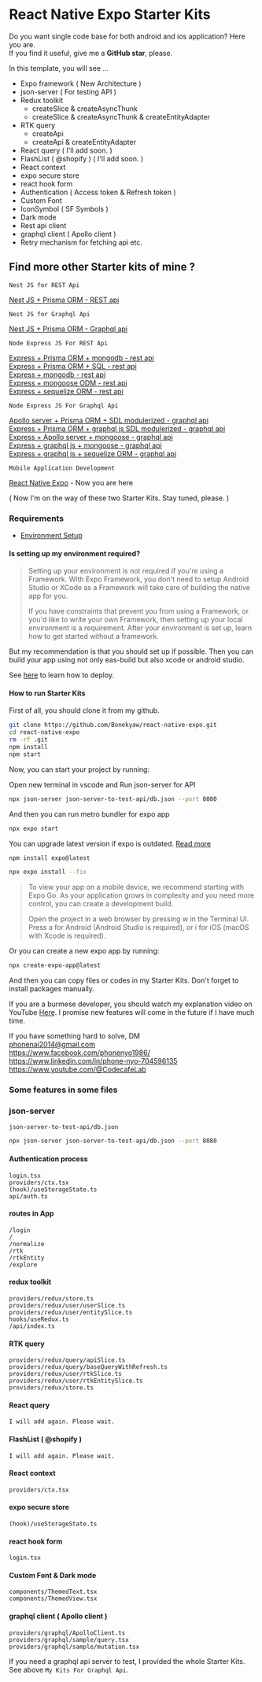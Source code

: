 # React Native Expo Starter Kits

Do you want single code base for both android and ios application? Here you are.  
If you find it useful, give me a **GitHub star**, please.

In this template, you will see ...

- Expo framework ( New Architecture )
- json-server ( For testing API )
- Redux toolkit
  - createSlice & createAsyncThunk
  - createSlice & createAsyncThunk & createEntityAdapter
- RTK query
  - createApi
  - createApi & createEntityAdapter
- React query ( I'll add soon. )
- FlashList ( @shopify ) ( I'll add soon. )
- React context
- expo secure store
- react hook form
- Authentication ( Access token & Refresh token )
- Custom Font
- IconSymbol ( SF Symbols )
- Dark mode
- Rest api client
- graphql client ( Apollo client )
- Retry mechanism for fetching api etc.

## Find more other Starter kits of mine ?

`Nest JS for REST Api`

[Nest JS + Prisma ORM - REST api](https://github.com/Bonekyaw/nest-prisma-sql-rest)

`Nest JS for Graphql Api`

[Nest JS + Prisma ORM - Graphql api](https://github.com/Bonekyaw/nest-prisma-graphql)

`Node Express JS For REST Api`

[Express + Prisma ORM + mongodb - rest api](https://github.com/Bonekyaw/node-express-prisma-mongodb)  
 [Express + Prisma ORM + SQL - rest api](https://github.com/Bonekyaw/node-express-prisma-rest)  
 [Express + mongodb - rest api](https://github.com/Bonekyaw/node-express-mongodb-rest)  
 [Express + mongoose ODM - rest api](https://github.com/Bonekyaw/node-express-nosql-rest)  
 [Express + sequelize ORM - rest api](https://github.com/Bonekyaw/node-express-sql-rest)

`Node Express JS For Graphql Api`

[Apollo server + Prisma ORM + SDL modulerized - graphql api](https://github.com/Bonekyaw/apollo-graphql-prisma)  
 [Express + Prisma ORM + graphql js SDL modulerized - graphql api](https://github.com/Bonekyaw/node-express-graphql-prisma)  
 [Express + Apollo server + mongoose - graphql api](https://github.com/Bonekyaw/node-express-apollo-nosql)  
 [Express + graphql js + mongoose - graphql api](https://github.com/Bonekyaw/node-express-nosql-graphql)  
 [Express + graphql js + sequelize ORM - graphql api](https://github.com/Bonekyaw/node-express-sql-graphql)

`Mobile Application Development`

[React Native Expo](https://github.com/Bonekyaw/react-native-expo) - Now you are here

( Now I'm on the way of these two Starter Kits. Stay tuned, please. )

### Requirements

- [Environment Setup](https://reactnative.dev/docs/set-up-your-environment)

#### Is setting up my environment required?

> Setting up your environment is not required if you're using a Framework. With Expo Framework, you don't need to setup Android Studio or XCode as a Framework will take care of building the native app for you.
>
> If you have constraints that prevent you from using a Framework, or you'd like to write your own Framework, then setting up your local environment is a requirement. After your environment is set up, learn how to get started without a framework.

But my recommendation is that you should set up if possible. Then you can build your app using not only eas-build but also xcode or android studio.

See [here](https://docs.expo.dev/tutorial/eas/introduction/) to learn how to deploy.

#### How to run Starter Kits

First of all, you should clone it from my github.

```bash
git clone https://github.com/Bonekyaw/react-native-expo.git
cd react-native-expo
rm -rf .git
npm install
npm start
```

Now, you can start your project by running:

Open new terminal in vscode and Run json-server for API

```bash
npx json-server json-server-to-test-api/db.json --port 8080
```

And then you can run metro bundler for expo app

```bash
npx expo start
```

You can upgrade latest version if expo is outdated. [Read more](https://docs.expo.dev/workflow/upgrading-expo-sdk-walkthrough/)

```bash
npm install expo@latest

npx expo install --fix
```

> To view your app on a mobile device, we recommend starting with Expo Go. As your application grows in complexity and you need more control, you can create a development build.
>
> Open the project in a web browser by pressing w in the Terminal UI. Press a for Android (Android Studio is required), or i for iOS (macOS with Xcode is required).

Or you can create a new expo app by running:

```bash
npx create-expo-app@latest
```

And then you can copy files or codes in my Starter Kits. Don't forget to install packages manually.

If you are a burmese developer, you should watch my explanation video on YouTube [Here](https://youtu.be/v5X3uMJJWAY). I promise new features will come in the future if I have much time.

If you have something hard to solve,
DM  
<phonenai2014@gmail.com>  
<https://www.facebook.com/phonenyo1986/>  
<https://www.linkedin.com/in/phone-nyo-704596135>  
<https://www.youtube.com/@CodecafeLab>

### Some features in some files

### json-server

`json-server-to-test-api/db.json`

```bash
npx json-server json-server-to-test-api/db.json --port 8080
```

#### Authentication process

`login.tsx`  
`providers/ctx.tsx`  
`(hook)/useStorageState.ts`  
`api/auth.ts`

#### routes in App

`/login`  
`/`  
`/normalize`  
`/rtk`  
`/rtkEntity`  
`/explore`

#### redux toolkit

`providers/redux/store.ts`  
`providers/redux/user/userSlice.ts`  
`providers/redux/user/entitySlice.ts`  
`hooks/useRedux.ts`  
`/api/index.ts`

#### RTK query

`providers/redux/query/apiSlice.ts`  
`providers/redux/query/baseQueryWithRefresh.ts`  
`providers/redux/user/rtkSlice.ts`  
`providers/redux/user/rtkEntitySlice.ts`  
`providers/redux/store.ts`

#### React query

`I will add again. Please wait.`

#### FlashList ( @shopify )

`I will add again. Please wait.`

#### React context

`providers/ctx.tsx`

#### expo secure store

`(hook)/useStorageState.ts`

#### react hook form

`login.tsx`

#### Custom Font & Dark mode

`components/ThemedText.tsx`  
`components/ThemedView.tsx`

#### graphql client ( Apollo client )

`providers/graphql/ApolloClient.ts`  
`providers/graphql/sample/query.tsx`  
`providers/graphql/sample/mutation.tsx`

If you need a graphql api server to test, I provided the whole Starter Kits. See above `My Kits For Graphql Api`.
